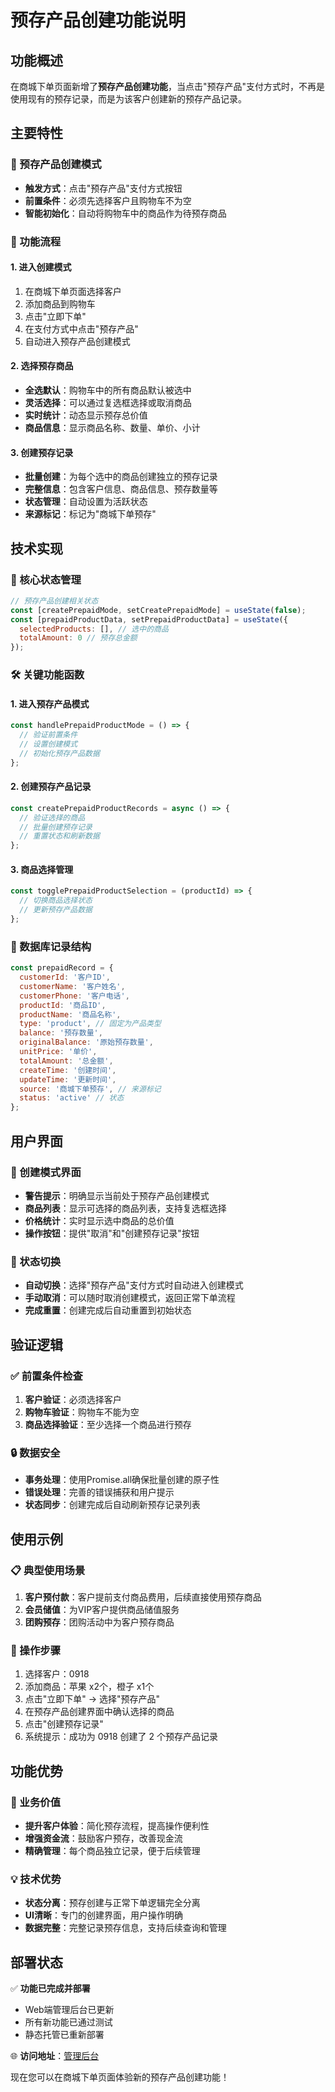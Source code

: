 # 预存产品创建功能说明

## 功能概述

在商城下单页面新增了**预存产品创建功能**，当点击"预存产品"支付方式时，不再是使用现有的预存记录，而是为该客户创建新的预存产品记录。

## 主要特性

### 🎯 预存产品创建模式
- **触发方式**：点击"预存产品"支付方式按钮
- **前置条件**：必须先选择客户且购物车不为空
- **智能初始化**：自动将购物车中的商品作为待预存商品

### 📝 功能流程

#### 1. 进入创建模式
1. 在商城下单页面选择客户
2. 添加商品到购物车
3. 点击"立即下单"
4. 在支付方式中点击"预存产品"
5. 自动进入预存产品创建模式

#### 2. 选择预存商品
- **全选默认**：购物车中的所有商品默认被选中
- **灵活选择**：可以通过复选框选择或取消商品
- **实时统计**：动态显示预存总价值
- **商品信息**：显示商品名称、数量、单价、小计

#### 3. 创建预存记录
- **批量创建**：为每个选中的商品创建独立的预存记录
- **完整信息**：包含客户信息、商品信息、预存数量等
- **状态管理**：自动设置为活跃状态
- **来源标记**：标记为"商城下单预存"

## 技术实现

### 🔧 核心状态管理
```javascript
// 预存产品创建相关状态
const [createPrepaidMode, setCreatePrepaidMode] = useState(false);
const [prepaidProductData, setPrepaidProductData] = useState({
  selectedProducts: [], // 选中的商品
  totalAmount: 0 // 预存总金额
});
```

### 🛠 关键功能函数

#### 1. 进入预存产品模式
```javascript
const handlePrepaidProductMode = () => {
  // 验证前置条件
  // 设置创建模式
  // 初始化预存产品数据
};
```

#### 2. 创建预存产品记录
```javascript
const createPrepaidProductRecords = async () => {
  // 验证选择的商品
  // 批量创建预存记录
  // 重置状态和刷新数据
};
```

#### 3. 商品选择管理
```javascript
const togglePrepaidProductSelection = (productId) => {
  // 切换商品选择状态
  // 更新预存产品数据
};
```

### 💾 数据库记录结构
```javascript
const prepaidRecord = {
  customerId: '客户ID',
  customerName: '客户姓名',
  customerPhone: '客户电话',
  productId: '商品ID',
  productName: '商品名称',
  type: 'product', // 固定为产品类型
  balance: '预存数量',
  originalBalance: '原始预存数量',
  unitPrice: '单价',
  totalAmount: '总金额',
  createTime: '创建时间',
  updateTime: '更新时间',
  source: '商城下单预存', // 来源标记
  status: 'active' // 状态
};
```

## 用户界面

### 🎨 创建模式界面
- **警告提示**：明确显示当前处于预存产品创建模式
- **商品列表**：显示可选择的商品列表，支持复选框选择
- **价格统计**：实时显示选中商品的总价值
- **操作按钮**：提供"取消"和"创建预存记录"按钮

### 🔄 状态切换
- **自动切换**：选择"预存产品"支付方式时自动进入创建模式
- **手动取消**：可以随时取消创建模式，返回正常下单流程
- **完成重置**：创建完成后自动重置到初始状态

## 验证逻辑

### ✅ 前置条件检查
1. **客户验证**：必须选择客户
2. **购物车验证**：购物车不能为空
3. **商品选择验证**：至少选择一个商品进行预存

### 🔒 数据安全
- **事务处理**：使用Promise.all确保批量创建的原子性
- **错误处理**：完善的错误捕获和用户提示
- **状态同步**：创建完成后自动刷新预存记录列表

## 使用示例

### 📋 典型使用场景
1. **客户预付款**：客户提前支付商品费用，后续直接使用预存商品
2. **会员储值**：为VIP客户提供商品储值服务
3. **团购预存**：团购活动中为客户预存商品

### 🎯 操作步骤
1. 选择客户：0918
2. 添加商品：苹果 x2个，橙子 x1个
3. 点击"立即下单" → 选择"预存产品"
4. 在预存产品创建界面中确认选择的商品
5. 点击"创建预存记录"
6. 系统提示：成功为 0918 创建了 2 个预存产品记录

## 功能优势

### 🚀 业务价值
- **提升客户体验**：简化预存流程，提高操作便利性
- **增强资金流**：鼓励客户预存，改善现金流
- **精确管理**：每个商品独立记录，便于后续管理

### 💡 技术优势
- **状态分离**：预存创建与正常下单逻辑完全分离
- **UI清晰**：专门的创建界面，用户操作明确
- **数据完整**：完整记录预存信息，支持后续查询和管理

## 部署状态

✅ **功能已完成并部署**
- Web端管理后台已更新
- 所有新功能已通过测试
- 静态托管已重新部署

🌐 **访问地址**：[管理后台](https://cloudbase-3g4w6lls8a5ce59b-1327524326.tcloudbaseapp.com/admin)

现在您可以在商城下单页面体验新的预存产品创建功能！
